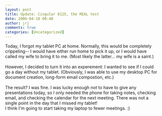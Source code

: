 ```yaml
---
layout: post
title: Update: Cingular 8125, the REAL test
date: 2006-04-10 00:48
author: jrj
comments: true
categories: [Uncategorized]
---
```

Today, I forgot my tablet PC at home. Normally, this would be completely crippeling-- I would have either run home to pick it up, or I would have called my wife to bring it to me. (Most likely the latter... my wife is a saint.)<br /><br />However, I decided to turn it into an experement: I wanted to see if I could go a day without my tablet. (Obviously, I was able to use my desktop PC for document creation, long-form email compostion, etc.)<br /><br />The result? I was fine. I was lucky enough not to have to give any presentations today, so I only needed the phone for taking notes, checking email, and checking the calendar for the next meeting. There was not a single point in the day that I missed my tablet!<br />I think I'm going to start taking my laptop to fewer meetings. :)
